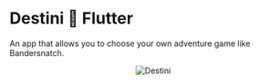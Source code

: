# Destini :crystal_ball: Flutter

An app that allows you to choose your own adventure game like Bandersnatch.

<p align="center">
  <img src="https://user-images.githubusercontent.com/50670255/69896967-40c24000-1313-11ea-9ada-22070d2014fd.gif" alt="Destini"/>
</p>
